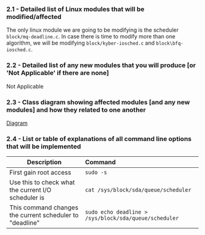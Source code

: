 ### 2.1 - Detailed list of Linux modules that will be modified/affected
The only linux module we are going to be modifying is the scheduler `block/mq-deadline.c`. 
In case there is time to modify more than one algorithm, we will be modifying `block/kyber-iosched.c` and `block\bfq-iosched.c`.


### 2.2 - Detailed list of any new modules that you will produce [or 'Not Applicable' if there are none]
Not Applicable



### 2.3 - Class diagram showing affected modules [and any new modules] and how they related to one another
[Diagram](https://github.com/aboyac/cmsi387-project/issues/1#issue-432373570)



### 2.4 - List or table of explanations of all command line options that will be implemented
| Description                                              | Command                                               |
| -------------------------------------------------------- | :---------------------------------------------------- |
| First gain root access                                   | `sudo -s`                                             |
| Use this to check what the current I/O scheduler is      | `cat /sys/block/sda/queue/scheduler`                  |
| This command changes the current scheduler to "deadline" | `sudo echo deadline > /sys/block/sda/queue/scheduler` |
